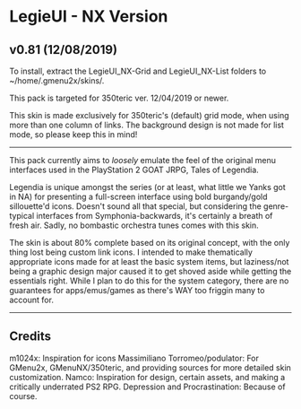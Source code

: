 # LegieUI - NX Version
v0.81 (12/08/2019)
---
To install, extract the LegieUI_NX-Grid and LegieUI_NX-List folders to ~/home/.gmenu2x/skins/.

This pack is targeted for 350teric ver. 12/04/2019 or newer.

This skin is made exclusively for 350teric's (default) grid mode, when using more than one column of links. The background design is not made for list mode, so please keep this in mind!

---
This pack currently aims to *loosely* emulate the feel of the original menu interfaces used in the PlayStation 2 GOAT JRPG, Tales of Legendia.

Legendia is unique amongst the series (or at least, what little we Yanks got in NA) for presenting a full-screen interface using bold burgandy/gold sillouette'd icons. Doesn't sound all that special, but considering the genre-typical interfaces from Symphonia-backwards, it's certainly a breath of fresh air. Sadly, no bombastic orchestra tunes comes with this skin.

The skin is about 80% complete based on its original concept, with the only thing lost being custom link icons. I intended to make thematically appropriate icons made for at least the basic system items, but laziness/not being a graphic design major caused it to get shoved aside while getting the essentials right. While I plan to do this for the system category, there are no guarantees for apps/emus/games as there's WAY too friggin many to account for.

---
## Credits

m1024x: Inspiration for icons
Massimiliano Torromeo/podulator: For GMenu2x, GMenuNX/350teric, and providing sources for more detailed skin customization.
Namco: Inspiration for design, certain assets, and making a critically underrated PS2 RPG.
Depression and Procrastination: Because of course.
